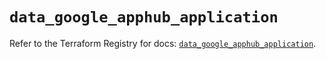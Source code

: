 # `data_google_apphub_application`

Refer to the Terraform Registry for docs: [`data_google_apphub_application`](https://registry.terraform.io/providers/hashicorp/google-beta/6.1.0/docs/data-sources/google_apphub_application).

